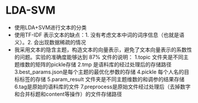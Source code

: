 # LDA-SVM
- 使用LDA+SVM进行文本的分类
- 使用TF-IDF 表示文本的缺点：1. 没有考虑文本中词的词序信息（也就是语义）。2. 会出现数据稀疏的情况 
- 我采用文本的隐含主题，构造文本的向量表示，避免了文本向量表示的系数性的问题。实验的准确度能够达到 87%
文件的说明：
	1.topic 文件夹是不同主题维数的矩阵的pickle存储
	2.tmp 是语料库的经过处理后的存储路径
	3.best_params.json是每个主题的最优化参数的存储
	4.pickle 每个人名的目标标签的存储
	5.param_result 文件夹是不同主题维数的和调参的结果存储
	6.tag是原始的语料库的文件
	7.preprocess是原始文件经过处理后（去掉数字和合并标题和content等操作）的文件存储路径
